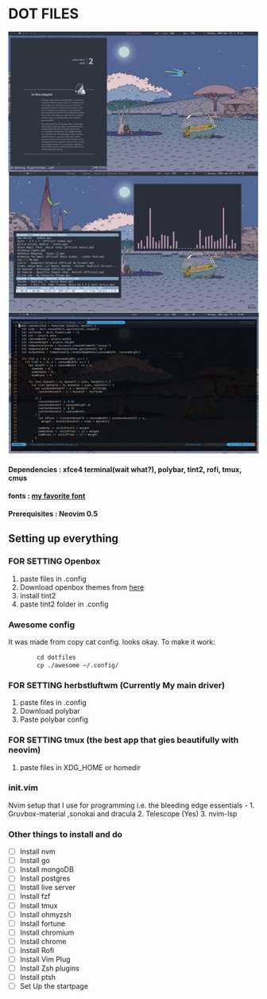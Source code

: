 # DOT FILES

![Rice](./screenshots/nord-herbluftwm.png)

#### Dependencies : xfce4 terminal(wait what?), polybar, tint2, rofi, tmux, cmus
#### fonts : [my favorite font](https://github.com/sainnhe/icursive-nerd-font/wiki/Preview#hack-icursive-s12)
 
**Prerequisites : Neovim 0.5**

## Setting up everything

### FOR SETTING Openbox
1. paste files in .config
2. Download openbox themes from [here](https://github.com/addy-dclxvi/openbox-theme-collections)
3. install tint2 
4. paste tint2 folder in .config

### Awesome config
It was made from copy cat config. looks okay.
To make it work:
            
            cd dotfiles
            cp ./awesome ~/.config/


### FOR SETTING herbstluftwm (Currently My main driver)
1. paste files in .config
2. Download polybar
3. Paste polybar config

### FOR SETTING tmux (the best app that gies beautifully with neovim)
1. paste files in XDG_HOME or homedir

### init.vim

Nvim setup that I use for programming i.e. the bleeding edge
essentials  - 
    1. Gruvbox-material ,sonokai and dracula 
    2. Telescope (Yes)
    3. nvim-lsp

### Other things to install and do
- [ ] Install nvm
- [ ] Install go
- [ ] Install mongoDB
- [ ] Install postgres
- [ ] Install live server
- [ ] Install fzf 
- [ ] Install tmux 
- [ ] Install ohmyzsh
- [ ] Install fortune 
- [ ] Install chromium
- [ ] Install chrome
- [ ] Install Rofi 
- [ ] Install Vim Plug 
- [ ] Install Zsh plugins
- [ ] Install ptsh 
- [ ] Set Up the startpage 
